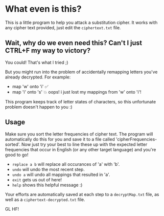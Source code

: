 # What even is this?

This is a little program to help you attack a substitution cipher. It works with any cipher text provided, just edit the ```ciphertext.txt``` file.

## Wait, why do we even need this? Can't I just CTRL+F my way to victory?

You could! That's what I tried ;)

But you might run into the problem of accidentally remapping letters you've already decrypted. For example:

* map 'w' onto 'i' ✅
* map 'i' onto 's' 💥 oops! i just lost my mappings from 'w' onto 'i'!

This program keeps track of letter states of characters, so this unfortunate problem doesn't happen to you :)

## Usage

Make sure you sort the letter frequencies of cipher text. The program will automatically do this for you and save it to a file called 'cipherFrequencies-sorted'. Now just try your best to line these up with the expected letter frequencies that occur in English (or any other target language) and you're good to go!

* ```replace a b``` will replace all occurances of 'a' with 'b'.
* ```undo``` will undo the most recent step.
* ```undo a``` will undo all mappings that resulted in 'a'.
* ```exit``` gets us out of here!
* ```help``` shows this helpful message :)

Your efforts are automatically saved at each step to a ```decryptMap.txt``` file, as well as a ```ciphertext-decrypted.txt``` file.

GL HF!